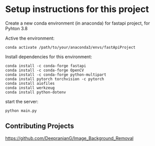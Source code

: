 # Setup instructions for this project
Create a new conda environment (in anaconda) for fastapi project, for Pyhton 3.8

Active the environment: 
```
conda activate /path/to/your/anaconda3/envs/fastApiProject
```

Install dependencies for this environment:
```
conda install -c conda-forge fastapi
conda install -c conda-forge OpenCV
conda install -c conda-forge python-multipart
conda install pytorch torchvision -c pytorch
conda install aiofiles
conda install werkzeug
conda install python-dotenv
```

start the server:
```
python main.py
```

## Contributing Projects
https://github.com/DeepranjanG/Image_Background_Removal
